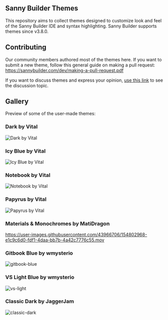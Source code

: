 ## Sanny Builder Themes

This repository aims to collect themes designed to customize look and feel of the Sanny Builder IDE and syntax highlighting. Sanny Builder supports themes since v3.8.0.

## Contributing

Our community members authored most of the themes here. If you want to submit a new theme, follow this general guide on making a pull request: https://sannybuilder.com/dev/making-a-pull-request.pdf

If you want to discuss themes and express your opinion, [use this link](https://github.com/sannybuilder/dev/discussions/153) to see the discussion topic.


## Gallery
Preview of some of the user-made themes:

### Dark by Vital
![Dark by Vital](https://user-images.githubusercontent.com/73489604/120562087-65b6d800-c40e-11eb-8035-40fe3b09ead6.png)

### Icy Blue by Vital
![Icy Blue by Vital](https://user-images.githubusercontent.com/73489604/121439498-b7231200-c98e-11eb-998d-a6bdb9ffaafc.png)

### Notebook by Vital
![Notebook by Vital](https://user-images.githubusercontent.com/73489604/121439543-cf932c80-c98e-11eb-8b62-925158de92d3.png)

### Papyrus by Vital
![Papyrus by Vital](https://user-images.githubusercontent.com/73489604/121439577-e174cf80-c98e-11eb-9bf3-57e26f4cd05f.png)

### Materials & Monochromes by MatiDragon
https://user-images.githubusercontent.com/43966706/154802968-e1c9c6d0-fdf1-4daa-bb7b-4a42c7776c55.mov

### Gitbook Blue by wmysterio
![gitbook-blue](https://user-images.githubusercontent.com/5698288/121693385-13715900-ca97-11eb-83d1-5996dce3a166.PNG)

### VS Light Blue by wmysterio
![vs-light](https://user-images.githubusercontent.com/5698288/121693789-7236d280-ca97-11eb-8099-719606343bc6.PNG)

### Classic Dark by JaggerJam
![classic-dark](https://user-images.githubusercontent.com/52425656/139829143-717dc95b-e3b5-4721-a171-530da0cb69b4.png)

